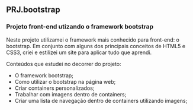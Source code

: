 ## PRJ.bootstrap

### Projeto front-end utizando o framework bootstrap 

Neste projeto utilizamei o framework mais conhecido para front-end: o bootstrap. Em conjunto com alguns dos principais conceitos de HTML5 e CSS3, criei e estilizei um site para aplicar tudo que aprendi.

Conteúdos que estudei no decorrer do projeto:

- O framework bootstrap;
- Como utilizar o bootstrap na página web;
- Criar containers personalizados;
- Trabalhar com imagens dentro de containers;
- Criar uma lista de navegação dentro de containers utilizando imagens;
